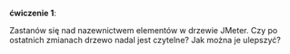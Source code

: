 **ćwiczenie 1**:

Zastanów się nad nazewnictwem elementów w drzewie JMeter. Czy po ostatnich zmianach drzewo nadal jest czytelne?
Jak można je ulepszyć?



